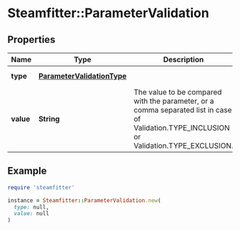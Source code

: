 # Steamfitter::ParameterValidation

## Properties

| Name | Type | Description | Notes |
| ---- | ---- | ----------- | ----- |
| **type** | [**ParameterValidationType**](ParameterValidationType.md) |  | [optional][default to &#39;TYPE_UNSPECIFIED&#39;] |
| **value** | **String** | The value to be compared with the parameter, or a comma separated list in case of Validation.TYPE_INCLUSION or Validation.TYPE_EXCLUSION. | [optional] |

## Example

```ruby
require 'steamfitter'

instance = Steamfitter::ParameterValidation.new(
  type: null,
  value: null
)
```

